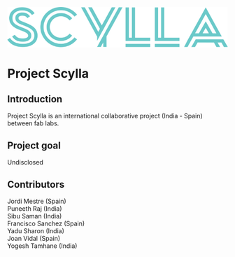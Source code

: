 ![](scyllalogo.png)

# Project Scylla

## Introduction
Project Scylla is an international collaborative project (India - Spain) between fab labs.

## Project goal
Undisclosed

## Contributors
Jordi Mestre (Spain)  
Puneeth Raj (India)  
Sibu Saman (India)  
Francisco Sanchez (Spain)  
Yadu Sharon (India)  
Joan Vidal (Spain)  
Yogesh Tamhane (India)  

